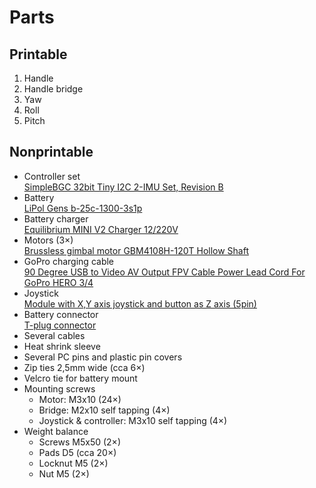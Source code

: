 # Parts

## Printable

1. Handle
2. Handle bridge
3. Yaw
4. Roll
5. Pitch

## Nonprintable

* Controller set  
  [SimpleBGC 32bit Tiny I2C 2-IMU Set, Revision B](https://shop.basecamelectronics.com/product/simplebgc-32bit-tiny-i2c-2-imu-set/)
* Battery  
  [LiPol Gens b-25c-1300-3s1p](https://www.gensace.de/gens-ace-1300mah-11-1v-25c-3s1p-lipo-battery-pack.html)
* Battery charger  
  [Equilibrium MINI V2 Charger 12/220V](https://www.peckamodel.cz/en/2rca0028-equilibrium-mini-v2-12-220v)
* Motors (3×)  
  [Brussless gimbal motor GBM4108H-120T Hollow Shaft](https://www.aliexpress.com/af/GBM4108H%25252d120T-Hollow-Shaft.html?SearchText=GBM4108H%252d120T+Hollow+Shaft&d=y&initiative_id=SB_20190208060134&origin=n&catId=0&isViewCP=y&jump=afs)
* GoPro charging cable  
  [90 Degree USB to Video AV Output FPV Cable Power Lead Cord For GoPro HERO 3/4](https://www.ebay.com/sch/sis.html?_nkw=90+Degree+USB+to+Video+AV+Output+FPV+Cable+Power+Lead+Cord+For+GoPro+HERO+3+FE&_id=332080724709&&_trksid=p2057872.m2749.l2658)
* Joystick  
  [Module with X,Y axis joystick and button as Z axis (5pin)](https://www.gme.cz/modul-s-jednim-analogovym-joystickem)
* Battery connector  
  [T-plug connector](https://www.ebay.com/sch/i.html?_from=R40&_trksid=m570.l1313&_nkw=t-plug+connector&_sacat=0)
* Several cables
* Heat shrink sleeve
* Several PC pins and plastic pin covers
* Zip ties 2,5mm wide (cca 6×)
* Velcro tie for battery mount
* Mounting screws
  * Motor: M3x10 (24×)
  * Bridge: M2x10 self tapping (4×)
  * Joystick & controller: M3x10 self tapping (4×)
* Weight balance
  * Screws M5x50 (2×)
  * Pads D5 (cca 20×)
  * Locknut M5 (2×)
  * Nut M5 (2×)
